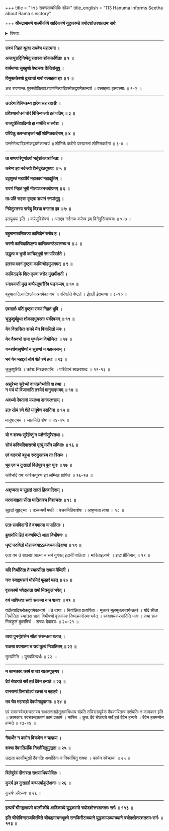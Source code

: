 +++
title = "११३ रावणसम्बधिभिः शोकः"
title_english = "113 Hanuma informs Seetha about Rama s victory"

+++
**श्रीमद्रामायणे वाल्मीकीये आदिकाव्ये युद्धकाण्डे त्रयोदशोत्तरशततमः सर्गः**


<details><summary>विषयाः</summary>

रावणान्तः पुराङ्गनाभीरणाङ्गणमेत्य तदङ्गपरिष्वङ्गेणबहुधाविलापः ॥ १ ॥

</details>


****

**रावणं निहतं श्रुत्वा राघवेण महात्मना ।**

**अन्तःपुराद्विनिष्पेतू राक्षस्यः शोककर्शिताः ॥ १ ॥**

**वार्यमाणाः सुबहुशो वेष्टन्त्यः क्षितिपांसुषु ।**

**विमुक्तकेश्यो दुःखार्ता गावो वत्सहता इव ॥ २ ॥**

अथ रावणान्तः पुरस्त्रीविलापःरावणमित्यादिश्लोकद्वयमेकान्वयं ॥ वत्सहताः हृतवत्साः ॥ १-२ ॥

****

**उत्तरेण विनिष्क्रम्य द्वारेण सह राक्षसैः ।**

**प्रविश्यायोधनं घोरं विचिन्वन्त्यो हतं पतिम् ॥ ३ ॥**

**राजपुत्रेतिवादिन्यो हा नाथेति च सर्वशः ।**

**परिपेतुः कबन्धाङ्कां महीं शोणितकर्दमाम् ॥ ४ ॥**

उत्तरेणेत्यादिश्लोकद्वयमेकान्वयं ॥ शोणितैः कर्दमो यस्यास्तां शोणितकर्दमां ॥ ३-४ ॥

****

**ता बाष्पपरिपूर्णाक्ष्यो भर्तृशोकपराजिताः ।**

**करेण्व इव नर्दन्त्यो विनेदुर्हतयूथपाः ॥ ५ ॥**

**ददृशुस्तं महावीर्ये महाकायं महाद्युतिम् ।**

**रावणं निहतं भूमौ नीलाञ्जनचयोपमम् ॥ ६ ॥**

**ताः पतिं सहसा दृष्ट्वा शयानं रणपांसुषु ।**

**निपेतुस्तस्य गात्रेषु च्छिन्ना वनलता इव ॥ ७ ॥**

हतयूथपा इति । करेणुविशेषणं । अतएव नर्दन्त्यः करेण्व इव विनेदुरित्यन्वयः ॥ ५-७ ॥

****

**बहुमानात्परिष्वज्य काचिदेनं रुरोद ह ।**

**चरणौ काचिदालिङ्ग्य काचित्कण्ठेऽवलम्ब्य च ॥ ८ ॥**

**उद्धृत्य च भुजौ काचिद्भूमौ स्म परिवर्तते ।**

**हतस्य वदनं दृष्ट्वा काचिन्मोहमुपागमत् ॥ ९ ॥**

**काचिदङ्के शिरः कृत्वा रुरोद मुखमीक्षती ।**

**स्नापयन्ती मुखं बाष्पैस्तुषारैरिव पङ्कजम् ॥ १० ॥**

बहुमानादित्यादिश्लोकत्रयमेकान्वयं ॥ परिवर्तते वेष्टते । ईक्षती ईक्षमाणा ॥ ८-१० ॥

****

**एवमार्ताः पतिं दृष्ट्वा रावणं निहतं भुवि ।**

**चुक्रुशुर्बहुधा शोकाद्भूयस्ताः पर्यदेवयन् ॥ ११ ॥**

**येन वित्रासितः शक्रो येन वित्रासितो यमः ।**

**येन वैश्रवणो राजा पुष्पकेण वियोजितः ॥ १२ ॥**

**गन्धर्वाणामृषीणां च सुराणां च महात्मनाम् ।**

**भयं येन महद्दत्तं सोयं शेते रणे हतः ॥ १३ ॥**

चुक्रुशुरिति । क्रोशः निरक्षरध्वनिः । परिदेवनं साक्षरशब्दः ॥ ११-१३ ॥

****

**असुरेभ्यः सुरेभ्यो वा पन्नगेभ्योपि वा तथा ।  
न भयं यो विजानाति तस्येदं मानुषाद्भयम् ॥ १४ ॥**

**अवध्यो देवतानां यस्तथा दानवरक्षसाम् ।**

**हतः सोयं रणे शेते मानुषेण पदातिना ॥ १५ ॥**

मानुषाद्भयं । जातमिति शेषः ॥ १४-१५ ॥

****

**यो न शक्यः सुरैर्हन्तुं न यक्षैर्नासुरैस्तथा ।**

**सोयं कश्चिदिवासत्त्वो मृत्युं मर्सेन लम्भितः ॥ १६ ॥**

**एवं वदन्त्यो बहुधा रुरुदुस्तस्य ताः स्त्रियः ।**

**भूय एव च दुःखार्ता विलेपुश्च पुनः पुनः ॥ १७ ॥**

कश्चिदि वयः कश्चित्पुरुष इव लम्भितः प्रापितः ॥ १६-१७ ॥

****

**अशृण्वता च सुहृदां सततं हितवादिनाम् ।**

**मरणायाहृता सीता घातिताश्च निशाचराः ॥ १८ ॥**

सुहृदां सुहृद्भ्यः । पञ्चम्यर्थे षष्ठी । वचनमितिवाशेषः । अश्रृण्वता त्वया ॥ १८ ॥

****

**एताः सममिदानीं ते वयमात्मा च पातिताः ।**

**ब्रुवाणोपि हितं वाक्यमिष्टो आता विभीषणः ॥**

**धृष्टं परुषितो मोहान्त्वयाऽऽत्मवधकाङ्क्षिणा ॥ १९ ॥**

एताः वयं ते राक्षसाः आत्मा च समं युगपत् इदानीं पातिताः । मारिताइत्यर्थः । इष्टः प्रीतिमान् ॥ १९ ॥

****

**यदि निर्यातिता ते स्यात्सीता रामाय मैथिली ।**

**ननः स्याद्व्यसनं घोरमिदं मूलहरं महत् ॥ २० ॥**

**वृत्तकामो भवेद्भ्राता रामो मित्रकुलं भवेत् ।**

**वयं चाविधवाः सर्वाः सकामा न च शत्रवः ॥ २१ ॥**

यदीत्यादिश्लोकद्वयमेकान्वयं ॥ ते त्वया । निर्यातिता प्रत्यर्पिता । मूलहरं मूलभूतत्वत्पर्यन्तहरं । यदि सीता निर्यातिता स्यात्तदा भ्राता विभीषणो वृत्तकामः निष्पन्नमनोरथः भवेत् । स्ववाक्यकरणादिति भावः । तथा रामः मित्रकुलं कुलमित्रं । शत्रवः देवादयः ॥ २०-२१ ॥

****

**त्वया पुनर्नृशंसेन सीतां संरुन्धता बलात् ।**

**राक्षसा वयमात्मा च त्रयं तुल्यं निपातितम् ॥ २२ ॥**

तुल्यमिति । युगपदित्यर्थः ॥ २२ ॥

****

**न कामकारः कामं वा तव राक्षसपुङ्गव ।**

**दैवं चेष्टयते सर्वे हतं दैवेन हन्यते ॥ २३ ॥**

**वानराणां विनाशोऽयं रक्षसां च महाहवे ।**

**तव चैव महाबाहो दैवयोगादुपागतः ॥ २४ ॥**

एवं रावणस्वेच्छाचरणस्य राक्षसनाशहेतुतामभिधाय संप्रति तन्निरासपूर्वकं दैवकारितत्वं दर्शयति-न कामकार इति ॥ कामकारः स्वच्छन्दकरणं कामं प्रकामं । नास्ति । कुतः दैवं चेष्टयते सर्वं हतं दैवेन हन्यते । दैवेन हतमन्येन हन्यते ॥ २३-२४ ॥

****

**नैवार्थेन न कामेन विक्रमेण न चाज्ञया ।**

**शक्या दैवगतिर्लोके निवर्तयितुमुद्यता ॥ २५ ॥**

उद्यता कार्योन्मुखी दैवगतिः अर्थादिना न निवर्तयितुं शक्या । कामेन स्वेच्छया ॥ २५ ॥

****

**विलेषुरेवं दीनास्ता राक्षसाधिपयोषितः ।**

**कुरर्य इव दुःखार्ता बाष्पपर्याकुलेक्षणाः ॥ २६ ॥**

कुरर्यः क्रौञ्च्यः ॥ २६ ॥

****

**इत्यार्षे श्रीमद्रामायणे वाल्मीकीये आदिकाव्ये युद्धकाण्डे त्रयोदशोत्तरशततमः सर्गः ॥ ११३ ॥**

**इति श्रीगोविन्दराजविरचिते श्रीमद्रामायणभूषणे रत्नकिरीटाख्याने युद्धकाण्डव्याख्याने त्रयोदशोत्तरशततमः सर्गः ॥ ११३ ॥**

